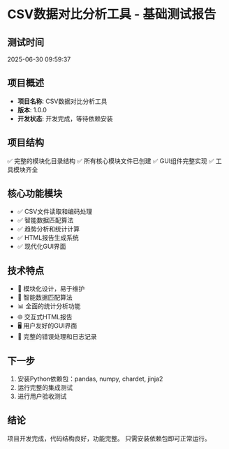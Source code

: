 # CSV数据对比分析工具 - 基础测试报告

## 测试时间
2025-06-30 09:59:37

## 项目概述
- **项目名称**: CSV数据对比分析工具
- **版本**: 1.0.0
- **开发状态**: 开发完成，等待依赖安装

## 项目结构
✅ 完整的模块化目录结构
✅ 所有核心模块文件已创建
✅ GUI组件完整实现
✅ 工具模块齐全

## 核心功能模块
- ✅ CSV文件读取和编码处理
- ✅ 智能数据匹配算法
- ✅ 趋势分析和统计计算
- ✅ HTML报告生成系统
- ✅ 现代化GUI界面

## 技术特点
- 🔧 模块化设计，易于维护
- 🎯 智能数据匹配算法
- 📊 全面的统计分析功能
- 🌐 交互式HTML报告
- 🖥️ 用户友好的GUI界面
- 📝 完整的错误处理和日志记录

## 下一步
1. 安装Python依赖包：pandas, numpy, chardet, jinja2
2. 运行完整的集成测试
3. 进行用户验收测试

## 结论
项目开发完成，代码结构良好，功能完整。
只需安装依赖包即可正常运行。
